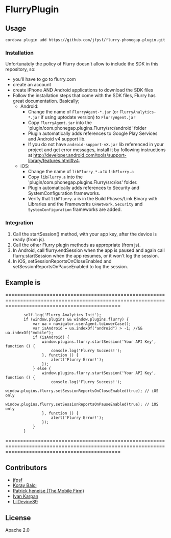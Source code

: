 FlurryPlugin
============

## Usage

    cordova plugin add https://github.com/jfpsf/flurry-phonegap-plugin.git


### Installation
Unfortunately the policy of Flurry doesn't allow to include the SDK in this repository, so:

- you'll have to go to flurry.com
- create an account
- create iPhone AND Android applications to download the SDK files
- Follow the installation steps that come with the SDK files, Flurry has great documentation. Basically;
    - Android:
		- Change the name of `FlurryAgent-*.jar` (or `FlurryAnalytics-*.jar` if using uptodate version) to `FlurryAgent.jar`
        - Copy `FlurryAgent.jar` into the 'plugin/com.phonegap.plugins.Flurry/src/android' folder
        - Plugin automatically adds references to Google Play Services and Android v4 support lib.
        - If you do not have `android-support-vX.jar` lib referenced in your project and get error messages, install it by following instructions at http://developer.android.com/tools/support-library/features.html#v4.
    - iOS:
		- Change the name of `libFlurry_*.a` to `libFlurry.a`
        - Copy `libFlurry.a` into the 'plugin/com.phonegap.plugins.Flurry/src/ios' folder.
        - Plugin automatically adds references to Security and SystemConfiguration frameworks.
        - Verify that `libFlurry.a` is in the Build Phases/Link Binary with Libraries and the Frameworks `CFNetwork`, `Security` and `SystemConfiguration` frameworks are added.

### Integration
1. Call the startSession() method, with your app key, after the device is ready (from js).
2. Call the other Flurry plugin methods as appropriate (from js).
3. In Android, call flurry.endSession when the app is paused and again call flurry.startSession when the app resumes, or it won't log the session.
4. In iOS, setSessionReportsOnCloseEnabled and setSessionReportsOnPauseEnabled to log the session.

## Example is 

===================================================================================================================================================

			self.log('Flurry Analytics Init');
            if (window.plugins && window.plugins.flurry) {
                var ua = navigator.userAgent.toLowerCase();
                var isAndroid = ua.indexOf("android") > -1; //&& ua.indexOf("mobile");
                if (isAndroid) {
                    window.plugins.flurry.startSession('Your API Key', function () {
                        console.log('Flurry Success!');
                    }, function () {
                        alert('Flurry Error!');
                    });
                } else {
                    window.plugins.flurry.startSession('Your API Key', function () {
                        console.log('Flurry Success!');
                        window.plugins.flurry.setSessionReportsOnCloseEnabled(true); // iOS only
                        window.plugins.flurry.setSessionReportsOnPauseEnabled(true); // iOS only
                    }, function () {
                        alert('Flurry Error!');
                    });
                }
            }

===================================================================================================================================================

## Contributors

- [jfpsf](https://github.com/jfpsf)
- [Koray Balcı](https://github.com/koraybalci)
- [Patrick heneise (The Mobile Firm)](https://github.com/PatrickHeneise)
- [Ivan Karpan](https://github.com/IvanKarpan)
- [LilDevine89](https://github.com/LilDevine89)

## License
Apache 2.0
